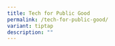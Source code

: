 ```yaml
---
title: Tech for Public Good
permalink: /tech-for-public-good/
variant: tiptap
description: ""
---
```

